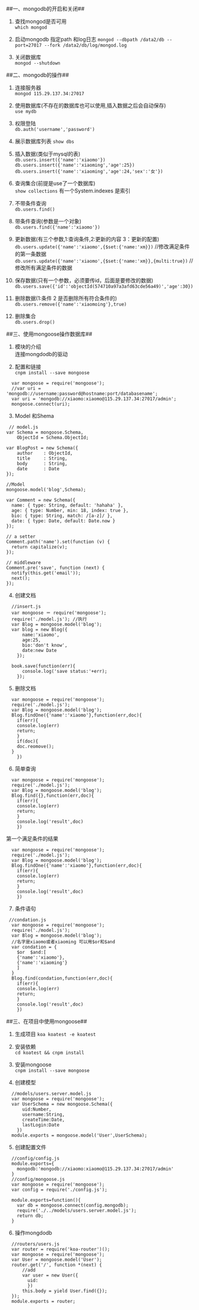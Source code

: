 <!--
author: 小莫
date: 2016-05-27
title: mongodb数据库的使用
tags: mongodb
category: mongodb
status: publish
summary: 最近在学习node，所以听说node和mongodb更配哦。。所以我就来学习mongodb了
-->

##一、mongodb的开启和关闭##

1. 查找mongod是否可用  
`which mongod`

2. 启动mongodb 指定path 和log日志
`mongod --dbpath /data2/db --port=27017 --fork /data2/db/log/mongod.log`

3. 关闭数据库  
`mongod --shutdown`


##二、mongodb的操作##  

1. 连接服务器  
`mongod 115.29.137.34:27017`  

2. 使用数据库(不存在的数据库也可以使用,插入数据之后会自动保存)  
`use mydb`  

3. 权限登陆  
`db.auth('username','password')`

4. 展示数据库列表
`show dbs`

5. 插入数据(类似于mysql的表)  
`db.users.insert({'name':'xiaomo'})`  
`db.users.insert({'name':'xiaoming','age':25})`  
`db.users.insert({'name':'xiaoming','age':24,'sex':'女'})`

6. 查询集合(前提是use了一个数据库)  
`show collections`
有一个System.indexes 是索引

7. 不带条件查询  
`db.users.find()`  

8. 带条件查询(参数是一个对象)  
`db.users.find({'name':'xiaomo'})`  

9. 更新数据(有三个参数,1:查询条件,2:更新的内容 3：更新的配置)  
`db.users.update({'name':'xiaomo',{$set:{'name:'xm}})` //修改满足条件的第一条数据  
`db.users.update({'name':'xiaomo',{$set:{'name:'xm}},{multi:true})`  //修改所有满足条件的数据  

10. 保存数据(只有一个参数，必须要传id，后面是要修改的数据)  
`db.users.save({'id':'objectId(574710a97a3afd63cde56a49)','age':30})`  

11. 删除数据(1:条件 2 是否删除所有符合条件的)  
`db.users.remove({'name':'xiaomoing'},true)`  

12. 删除集合  
`db.users.drop()`  

##三、使用mongoose操作数据库##  

1. 模块的介绍  
连接mongdodb的驱动

2. 配置和链接  
`cnpm install --save mongoose`  

```
  var mongoose = require('mongoose');
  //var uri = 'mongodb://username:password@hostname:port/databasename';
  var uri = 'mongodb://xiaomo:xiaomo@115.29.137.34:27017/admin';
  mongoose.connect(uri);
```

3. Model 和Shema

```
 // model.js
var Schema = mongoose.Schema,
    ObjectId = Schema.ObjectId;

var BlogPost = new Schema({
    author    : ObjectId,
    title     : String,
    body      : String,
    date      : Date
});

//Model
mongoose.model('blog',Schema);

var Comment = new Schema({
  name: { type: String, default: 'hahaha' },
  age: { type: Number, min: 18, index: true },
  bio: { type: String, match: /[a-z]/ },
  date: { type: Date, default: Date.now }
});

// a setter
Comment.path('name').set(function (v) {
  return capitalize(v);
});

// middleware
Comment.pre('save', function (next) {
  notify(this.get('email'));
  next();
});

```

4. 创建文档  

```
  //insert.js
  var mongoose ＝ require('mongoose');
  require('./model.js'); //执行
  var Blog = mongoose.model('blog');
  var blog = new Blog({
      name:'xiaomo',
      age:25,
      bio:'don't know',
      date:new Date
    });

  book.save(function(err){
      console.log('save status:'+err);
    });
```

5. 删除文档  

```
  var mongoose = require('mongoose');
  require('./model.js');
  var Blog = mongoose.model('blog');
  Blog.findOne({'name':'xiaomo'},function(err,doc){
    if(err){
    console.log(err)
    return;
    }
    if(doc){
    doc.reomove();
  }
    })
```

6. 简单查询

```
  var mongoose = require('mongoose');
  require('./model.js');
  var Blog = mongoose.model('blog');
  Blog.find({},function(err,doc){
    if(err){
    console.log(err)
    return;
    }
    console.log('result',doc)
    })
```

第一个满足条件的结果

```
  var mongoose = require('mongoose');
  require('./model.js');
  var Blog = mongoose.model('blog');
  Blog.findOne({'name':'xiaomo'},function(err,doc){
    if(err){
    console.log(err)
    return;
    }
    console.log('result',doc)
    })
```

7. 条件语句  

```
 //condation.js
  var mongoose = require('mongoose');
  require('./model.js');
  var Blog = mongoose.model('blog');
  //名字是xiaomo或者xiaoming 可以用$or和$and
  var condation = {
    $or  $and:[
    {'name':'xiaomo'},
    {'name':'xiaoming'}
    ]
  }
  Blog.find(condation,function(err,doc){
    if(err){
    console.log(err)
    return;
    }
    console.log('result',doc)
    })
```


##三、在项目中使用mongoose##  

1. 生成项目
`koa koatest -e koatest`  

2. 安装依赖  
`cd koatest && cnpm install`

3. 安装mongoose  
`cnpm install --save mongoose`  

4. 创建模型  

```
  //models/users.server.model.js
  var mongoose = require('mongoose');
  var UserSchema = new mongoose.Schema({
      uid:Number,
      username:String,
      createTime:Date,
      lastLogin:Date
    })
  module.exports = mongoose.model('User',UserSchema);
```

5. 创建配置文件  

```
  //config/config.js
  module.exports={
    mongodb:'mongodb://xiaomo:xiaomo@115.29.137.34:27017/admin'
  }
  //config/mongoose.js
  var mongoose = require('mongoose');
  var config = require('./config.js');

  module.exports=function(){
    var db = mongoose.connect(config.mongodb);
    require('./../models/users.server.model.js');
    return db;
  }
```

6. 操作mongdodb  

```
  //routers/users.js
  var router = require('koa-router')();
  var mongoose = require('mongoose');
  var User = mongoose.model('User');
  router.get('/', function *(next) {
      //add
      var user = new User({
        uid:
        })
      this.body = yield User.find({});
  });
  module.exports = router;


```
